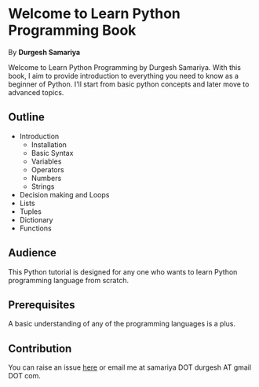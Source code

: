 Welcome to Learn Python Programming Book
========================================

By **Durgesh Samariya**

Welcome to Learn Python Programming by Durgesh Samariya. With this book, I aim to provide introduction to everything you need to know as a beginner of Python. I'll start from basic python concepts and later move to advanced topics. 

## Outline
- Introduction
    - Installation
    - Basic Syntax
    - Variables
    - Operators
    - Numbers
    - Strings
- Decision making and Loops
- Lists
- Tuples
- Dictionary
- Functions

## Audience
This Python tutorial is designed for any one who wants to learn Python programming language from scratch.

## Prerequisites
A basic understanding of any of the programming languages is a plus.

## Contribution
You can raise an issue [here](https://github.com/durgeshsamariya/learn-python/issues) or email me at samariya DOT durgesh AT gmail DOT com.
